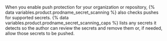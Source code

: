 When you enable push protection for your organization or repository, {% data variables.product.prodname_secret_scanning %} also checks pushes for supported secrets. {% data variables.product.prodname_secret_scanning_caps %} lists any secrets it detects so the author can review the secrets and remove them or, if needed, allow those secrets to be pushed.
